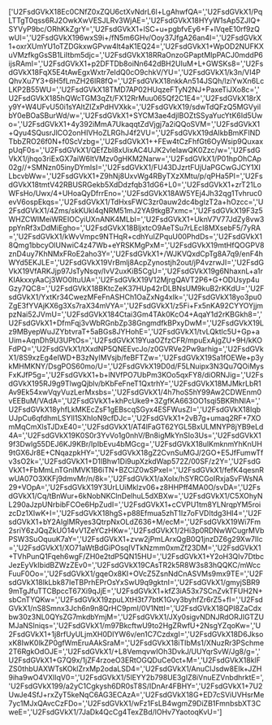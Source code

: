['U2FsdGVkX18Ec0CNfZ0xZQU6ctXvNdrL6l+LgAhwfQA=','U2FsdGVkX1/PqLTTgT0qss6RJ2OwkXwVESJLRv3WjAE=','U2FsdGVkX18HYyW1sAp5ZJIQ+SYVyP9bc/ORhKkZgrY=','U2FsdGVkX1+lSC+u+pgbfvEy6+F+lVqeE10rf9zQwUI=','U2FsdGVkX196wxS9i+/fN5m6GHv/Ooy37JfgA26an4I=','U2FsdGVkX1+oxrXUmYU1oTZDGkxwGPvw4lt4aK1EQ24=','U2FsdGVkX1+WpOD2NUFKXuVMzfkgGsSB1LiItbm5djc=','U2FsdGVkX18RRaOnzoGPaptMIpPACJ0mddP6ijsRAmI=','U2FsdGVkX1+p2DFTDb8oiNn642dBH2UIuM+L+GWSKs8=','U2FsdGVkX18FqX5E4tAwEgxWxtr7eIdQ0cO9chkV/YU=','U2FsdGVkX1/k3n/VI4PQhvXu7Y3+6H5fLmZH26lR8fQ=','U2FsdGVkX18nkkAn514JSQh/lziYwXn6LcLKP2B55WU=','U2FsdGVkX18TMD7AP02HUqzeFTyN2NJ+PaxeTiJXo8c=','U2FsdGVkX185hQWcTGM3qZt/FX12RrMuu065Qf2C1E4=','U2FsdGVkX18rXy9Y+W4UFvU50i1sYAltZIZxPdHVXkk=','U2FsdGVkX19/sdwTdQFzQ5MGVyilbY0eBOaSBurWd/w=','U2FsdGVkX1+SYCM3ae4djlBOZtSSyaYucYtK6Id5Uwo=','U2FsdGVkX1+4y392iMmA7UkaqqtZdVjgj7a2iQQoSVM=','U2FsdGVkX1+Qyu4SQusrJlCO2onHIVHoZLRGhJ4f2VU=','U2FsdGVkX19dAIkbBmKFINDTbbZRO26f0N+f0ScVzbg=','U2FsdGVkX1++FEw4tCzFhfGt6OyWsip9QuxaxpUqF0s=','U2FsdGVkX1/QEfZbI8xUixAC4UJK2vIeIawQK0Zzc/w=','U2FsdGVkX1/jhqo3riExGX7aiW6ltVMzv0gHKM2Narw=','U2FsdGVkX1/P01hpOhCAp02g//+SMNzn05inyDYmlsI=','U2FsdGVkX1/FU43DJzrtFUjUaPGCwGJCY1XILbcvbWw=','U2FsdGVkX1+Z9hNj8UxvWg4RByTXzXMtu/p/qPHa5PI=','U2FsdGVkX18tmtV42RBUSRGekb5XdDdzfqb31dG6+L0=','U2FsdGVkX1+zrT21LoWFsHo/Uwx/4+UHoaQyDfrrEno=','U2FsdGVkX18AW5YEj4Jh32qg1Tvhruc0evV6ospEkqs=','U2FsdGVkX1/TdHxsFWC3zr0auw2dc4bgIzT2a+hOzcc=','U2FsdGVkX1/4Zms/skKUkl4qNRM51mJ2YA9tkgB7xmc=','U2FsdGVkX19F3z5WHZCWIMeiWREIOCyiUXnANK4MLbI=','U2FsdGVkX1+UknV7V77JdZy8vw3ppYnRf3xDdMiEgho=','U2FsdGVkX18BljxtcO9AeTSu7rLEcI8MXsebF5/7yRA=','U2FsdGVkX1/kWvVmpc9NTHqR+cdhYuIZPquU00PhdDs=','U2FsdGVkX18Qmg1bbcyOlUNwiC4z47Wb+eYRSKMgPxM=','U2FsdGVkX19mtHfQOGPV8znD4uy7KhNMxFRoE2aho3Y=','U2FsdGVkX1+/WJKVQxdCpTg8A7q9/enF4hWYd5EKJLE=','U2FsdGVkX19VrBmlj8AcpZynostjh2out/jP4vzrwJI=','U2FsdGVkX19VfARKJjp97JsTyNsqv/IvV2uxKiB5CgU=','U2FsdGVkX19g6NhaxnL+a1rKIAkxxyAaCj3WO0ItuUA=','U2FsdGVkX19V12MjrgQAVT2P6+G+ODUsyp4uGzy7QC8=','U2FsdGVkX18BKtcZeK37HUp42rDLBNsUM9kuB2rKKdU=','U2FsdGVkX1/YxtKr34CwezMFeFnASHCh1OaZxNg4xIk=','U2FsdGVkX18yo3pu0ZgE3fYVAjKX6g3Xs7raX34mVYA=','U2FsdGVkX1/z5Fi+Fx5nKA92CYYOYjjmpzNai52JVmU=','U2FsdGVkX184Ctai3Gm4TAk0KcO4+AqaY1d2rKBGkh8=','U2FsdGVkX1+DfmFqj3vWbRGnbZp38GngmdfkBPxyDwM=','U2FsdGVkX19Lz9MByepWuJZYbtvraT+5aBGs8JYHohE=','U2FsdGVkX1/tvLQktlc5U+Gp+aUim+AqnDh9U3UPtOs=','U2FsdGVkX19YuaOZfzCFR/mpuExAjgZU+9H/kKOFdPQ=','U2FsdGVkX1/tXxdNP5QNEEvcJo/z0GVRVe2Pw9arhig=','U2FsdGVkX1/8S9xzEg4eIWD+B3zNyIMVsjb/feBFTZw=','U2FsdGVkX19Sa1fOEWe+p3ykMHMKNY/DsgPOS60mo/U=','U2FsdGVkX19D0d/F5LNuipx3N3Qu7QOiMysFxKJfP5g=','U2FsdGVkX1+b+lNVfPO7UbPm3KOo5qxFY8/diORNJig=','U2FsdGVkX195RJ9g9TlwgQjblv/bKbFeFneT1QxtrhY=','U2FsdGVkX18MJMkrLbR1Av9Ek54xwVqyVuzLerMxsbs=','U2FsdGVkX1/4h7hoS5hY99Aw2CDWEnm0vEEBuM/VAdA=','U2FsdGVkX1+khPcUke9+3ZgfKA663OO1sqi5BKRhNlA=','U2FsdGVkX18yhfLkMKEcZsF1gEBscqSGyx4ESFWusZI=','U2FsdGVkX18IqbUJpCu6qfdhmLSYIl1SXhIoN9cfDJc=','U2FsdGVkX1+2vB7g+umaq2RF+7XOmMqCmXlsTJDxE40=','U2FsdGVkX1/AT4lFaGT62YGL5BxULMNYP8jYB9eLd4A=','U2FsdGVkX19K0S0r3YvVo1g0nhV/Bn8igMkYnSIo3Us=','U2FsdGVkX19f3Dwlg55DEJ6KJ9KBr/IpIbEvu4bMGcg=','U2FsdGVkX18ulKmknmYhKnUH9tGX6Jr8E+CNqazpkHY=','U2FsdGVkX18gZ2CvnSuMGJ/2GO+E5JfFumwTfv3sO2k=','U2FsdGVkX1+D1IBhw1Di9upXzkdWap572Z/00SF/z2Y=','U2FsdGVkX1+FbMmLnTGnIMVK1B6iTN+BZClZ0wSPxeI=','U2FsdGVkX1/fefK4qesnRwUA07O3XKFj9dmvMr/n/8k=','U2FsdGVkX1/aXoIx/hSYRCGoIRxjaSvFWsNA29+VOpA=','U2FsdGVkX19Y3UrLUiMklzv06+z8HHPff4MA0O/svDA=','U2FsdGVkX1/Cq/tBnWur+6kNobNKClnDelhuL5dXBXw=','U2FsdGVkX1/C5XOhyNL290aJzpUNrbibFCOe6HpZudI=','U2FsdGVkX1+cCVPU1tm8YLNrqpYM5roizcDz1XIwK+I=','U2FsdGVkX18hgS+p88Efmua5zhT1Iz7oFVDItdg3HI4=','U2FsdGVkX1+bY2AIglMRyes3QtrpNxOLdZ636+M/ecM=','U2FsdGVkX19Wi7Fm2sriY6zJQqZkUO14vV1ZeYCzHKw=','U2FsdGVkX1/2Hi3p0RDNwWCugrMVbPSW3SuOquuK7aY=','U2FsdGVkX1+zvw2jPmLArxQgB0Q1jnzDZ6g29Xw7IIc=','U2FsdGVkX1/XO71aWtBdGiPOsqIVTkNzmm0xmZf23DM=','U2FsdGVkX1+TVhPunQ1Fqeh6wgF/ZH0e2tdP5QN15HU=','U2FsdGVkX1+Y2oH3QIv7DtbcJezEyVkIbidBZWzZEv0=','U2FsdGVkX19CAsTR2k5R8W3s83hQQKC/mWccFuuF0Oo=','U2FsdGVkX1/gqeOx8KI+OVcZ5ZsnNdCnASVMs9mx9TE=','U2FsdGVkX18lkLbk87IeTBPrhEPrOsYxSwU9q9gktnI=','U2FsdGVkX1/gmyjSBR99mTgJfuTTCBpccT67Xi9qJjE=','U2FsdGVkX1+kfZ3iA53x7SCnZvkTFUH2N+sbCnTYQKw=','U2FsdGVkX19zpuLXtH3t77btK1Gvy3byhfZr6rZ5+fI=','U2FsdGVkX1/nS8Smnx3Jch6n9n8QrHC9pmI/0V1NttI=','U2FsdGVkX18QPI8ZaCdxbw30z3NL0QYsZG7mkdbYmjM=','U2FsdGVkX1/JXy0sigvNDNJRdORJIGTZUMJaNSlniqs=','U2FsdGVkX1/m97BkcftwU9to2HgZRwfU+2NsgYZqoKw=','U2FsdGVkX1+1j8rfUyULjmXH0DIYW6v/en1C7CzdxgI=','U2FsdGVkX18D6JksoxK8IwK0lkZP0gfWmEruAAkSraM=','U2FsdGVkX18iTIbMs1/XNuzRr3PSchme2T6RgkOdOJE=','U2FsdGVkX1/+L8VemqvwIOh3DvkJ/UUYqrSvW/Jg8/g=','U2FsdGVkX1+G7Q9x/1jZF4rzoeO3ERtOGQDuCe0ct+M=','U2FsdGVkX18klFZS0thbUAXWTsKOklZrxMp2odaLSD4=','U2FsdGVkX1/AnuClJsdw8EIk+JZH9iha9wO4VXIlqV0=','U2FsdGVkX1/5lEYY2b798UE3gIZ8iVnuEZVnbdhrktE=','U2FsdGVkX199/a2yC1Cgkysh6DR0sT8S/IDnAr4FBHY=','U2FsdGVkX1+7U2UwJe4SfJ+rxZyT5keNqC6AG3ECAzA=','U2FsdGVkX18G+ED7cSViUVHsrMe7yc1MJxQAvcCzFDo=','U2FsdGVkX1/wFz1FsLB4wgmZ9DiZB1FmnbsbXT3CweE=','U2FsdGVkX1/7JaDk4QcCg4TexZBd/lOHv7YaotoqKvU=']

